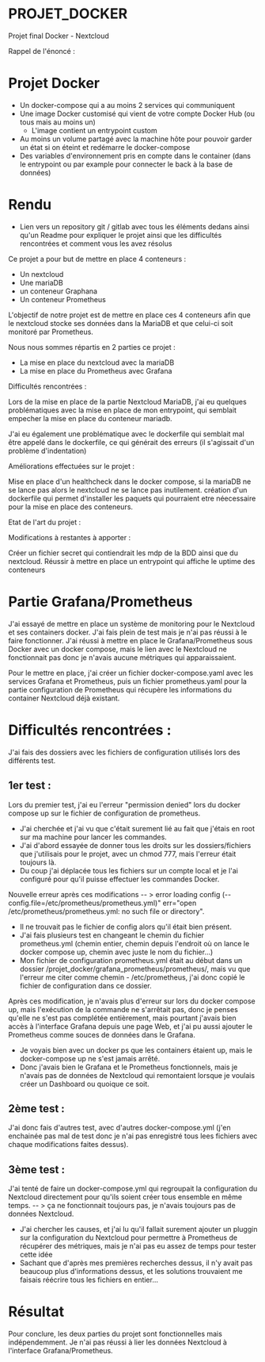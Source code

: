 # PROJET_DOCKER
Projet final Docker - Nextcloud 


Rappel de l'énoncé : 

# Projet Docker
- Un docker-compose qui a au moins 2 services qui communiquent
- Une image Docker customisé qui vient de votre compte Docker Hub (ou tous mais au moins un)
    - L'image contient un entrypoint custom
- Au moins un volume partagé avec la machine hôte pour pouvoir garder un état si on éteint et redémarre le docker-compose
- Des variables d'environnement pris en compte dans le container (dans le entrypoint ou par example pour connecter le back à la base de données)

# Rendu 

- Lien vers un repository git / gitlab avec tous les éléments dedans ainsi qu'un Readme pour expliquer le projet ainsi que les difficultés rencontrées et comment vous les avez résolus


Ce projet a pour but de mettre en place 4 conteneurs :

- Un nextcloud 
- Une mariaDB
- un conteneur Graphana
- Un conteneur Prometheus

L'objectif de notre projet est de mettre en place ces 4 conteneurs afin que le nextcloud stocke ses données dans la MariaDB et que celui-ci soit monitoré par Prometheus.

Nous nous sommes répartis en 2 parties ce projet :

- La mise en place du nextcloud avec la mariaDB
- La mise en place du Prometheus avec Grafana

Difficultés rencontrées : 

Lors de la mise en place de la partie Nextcloud MariaDB, j'ai eu quelques problématiques avec la mise en place de mon entrypoint, qui semblait empecher la mise en place du conteneur mariadb.

J'ai eu également une problématique avec le dockerfile qui semblait mal être appelé dans le dockerfile, ce qui générait des erreurs (il s'agissait d'un problème d'indentation)


Améliorations effectuées sur le projet : 

Mise en place d'un healthcheck dans le docker compose, si la mariaDB ne se lance pas alors le nextcloud ne se lance pas inutilement.
création d'un dockerfile qui permet d'installer les paquets qui pourraient etre néecessaire pour la mise en place des conteneurs.


Etat de l'art du projet : 


Modifications à restantes à apporter : 

Créer un fichier secret qui contiendrait les mdp de la BDD ainsi que du nextcloud.
Réussir à mettre en place un entrypoint qui affiche le uptime des conteneurs 


# Partie Grafana/Prometheus

J'ai essayé de mettre en place un système de monitoring pour le Nextcloud et ses containers docker. 
J'ai fais plein de test mais je n'ai pas réussi à le faire fonctionner.
J'ai réussi à mettre en place le Grafana/Prometheus sous Docker avec un docker compose, mais le lien avec le Nextcloud ne fonctionnait pas donc je n'avais aucune métriques qui apparaissaient. 

Pour le mettre en place, j'ai créer un fichier docker-compose.yaml avec les services Grafana et Prometheus, puis un fichier prometheus.yaml pour la partie configuration de Prometheus qui récupère les informations du container Nextcloud déjà existant. 

# Difficultés rencontrées : 

J'ai fais des dossiers avec les fichiers de configuration utilisés lors des différents test. 

## 1er test : 
Lors du premier test, j'ai eu l'erreur "permission denied" lors du docker compose up sur le fichier de configuration de prometheus.
- J'ai cherchée et j'ai vu que c'était surement lié au fait que j'étais en root sur ma machine pour lancer les commandes.
- J'ai d'abord essayée de donner tous les droits sur les dossiers/fichiers que j'utilisais pour le projet, avec un chmod 777, mais l'erreur était toujours là.
- Du coup j'ai déplacée tous les fichiers sur un compte local et je l'ai configuré pour qu'il puisse effectuer les commandes Docker. 

Nouvelle erreur après ces modifications -- > error loading config (--config.file=/etc/prometheus/prometheus.yml)" err="open /etc/prometheus/prometheus.yml: no such file or directory". 
- Il ne trouvait pas le fichier de config alors qu'il était bien présent. 
- J'ai fais plusieurs test en changeant le chemin du fichier prometheus.yml (chemin entier, chemin depuis l'endroit où on lance le docker compose up, chemin avec juste le nom du fichier...) 
- Mon fichier de configuration prometheus.yml était au début dans un dossier /projet_docker/grafana_prometheus/prometheus/, mais vu que l'erreur me citer comme chemin - /etc/prometheus, j'ai donc copié le fichier de configuration dans ce dossier. 

Après ces modification, je n'avais plus d'erreur sur lors du docker compose up, mais l'exécution de la commande ne s'arrêtait pas, donc je penses qu'elle ne s'est pas complétée entièrement, mais pourtant j'avais bien accès à l'interface Grafana depuis une page Web, et j'ai pu aussi ajouter le Prometheus comme souces de données dans le Grafana. 
- Je voyais bien avec un docker ps que les containers étaient up, mais le docker-compose up ne s'est jamais arrêté. 
- Donc j'avais bien le Grafana et le Prometheus fonctionnels, mais je n'avais pas de données de Nextcloud qui remontaient lorsque je voulais créer un Dashboard ou quoique ce soit. 

## 2ème test : 
J'ai donc fais d'autres test, avec d'autres docker-compose.yml (j'en enchainée pas mal de test donc je n'ai pas enregistré tous lees fichiers avec chaque modifications faites dessus). 

## 3ème test : 
J'ai tenté de faire un docker-compose.yml qui regroupait la configuration du Nextcloud directement pour qu'ils soient créer tous ensemble en même temps. 
-- > ça ne fonctionnait toujours pas, je n'avais toujours pas de données Nextcloud. 
- J'ai chercher les causes, et j'ai lu qu'il fallait surement ajouter un pluggin sur la configuration du Nextcloud pour permettre à Prometheus de récupérer des métriques, mais je n'ai pas eu assez de temps pour tester cette idée
- Sachant que d'après mes premières recherches dessus, il n'y avait pas beaucoup plus d'informations dessus, et les solutions trouvaient me faisais réécrire tous les fichiers en entier... 


# Résultat 

Pour conclure, les deux parties du projet sont fonctionnelles mais indépendemment.
Je n'ai pas réussi à lier les données Nextcloud à l'interface Grafana/Prometheus.  


